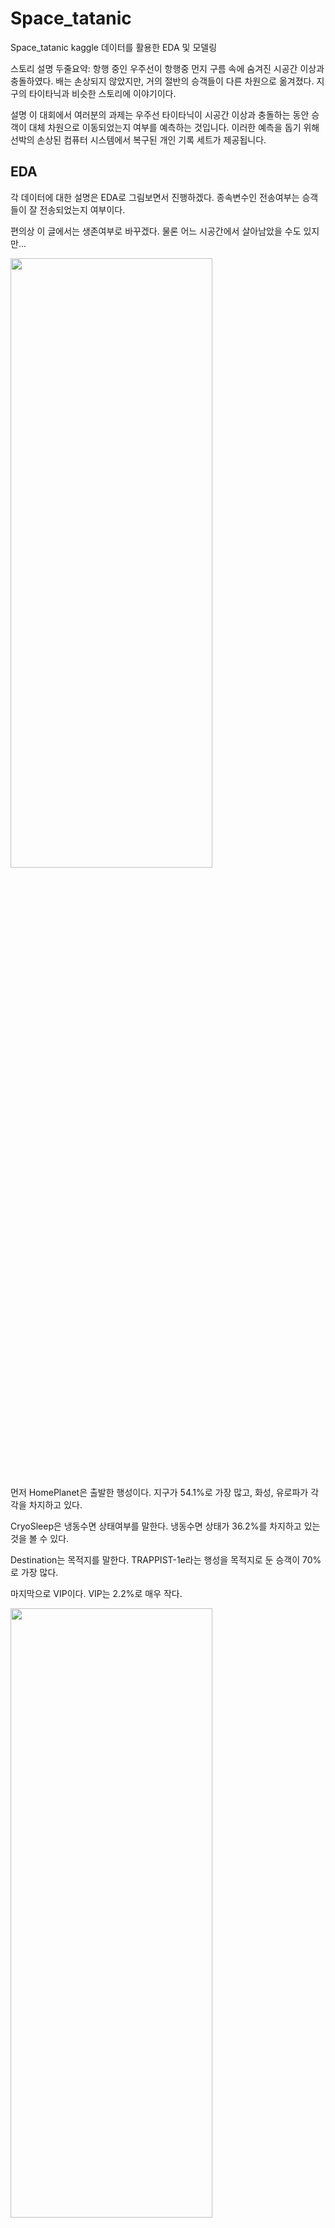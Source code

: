 # Space_tatanic
Space_tatanic kaggle 데이터를 활용한 EDA 및 모델링

스토리 설명 두줄요약: 항행 중인 우주선이 항행중 먼지 구름 속에 숨겨진 시공간 이상과 충돌하였다. 배는 손상되지 않았지만, 거의 절반의 승객들이 다른 차원으로 옮겨졌다. 지구의 타이타닉과 비슷한 스토리에 이야기이다.

설명 이 대회에서 여러분의 과제는 우주선 타이타닉이 시공간 이상과 충돌하는 동안 승객이 대체 차원으로 이동되었는지 여부를 예측하는 것입니다. 이러한 예측을 돕기 위해 선박의 손상된 컴퓨터 시스템에서 복구된 개인 기록 세트가 제공됩니다.

## EDA

각 데이터에 대한 설명은 EDA로 그림보면서 진행하겠다. 종속변수인 전송여부는 승객들이 잘 전송되었는지 여부이다.

편의상 이 글에서는 생존여부로 바꾸겠다. 물론 어느 시공간에서 살아남았을 수도 있지만... 

<img src = "https://user-images.githubusercontent.com/114843451/226583513-1711ea86-945f-44b3-8d9d-94312c588767.png" width="80%" height="50%">

먼저 HomePlanet은 출발한 행성이다. 지구가 54.1%로 가장 많고, 화성, 유로파가 각각을 차지하고 있다.

CryoSleep은 냉동수면 상태여부를 말한다. 냉동수면 상태가 36.2%를 차지하고 있는 것을 볼 수 있다.

Destination는 목적지를 말한다. TRAPPIST-1e라는 행성을 목적지로 둔 승객이 70%로 가장 많다.

마지막으로 VIP이다. VIP는 2.2%로 매우 작다. 

<img src = "https://user-images.githubusercontent.com/114843451/226584910-db28e96a-80ca-465a-8afc-3e3aa44fda49.png" width="80%" height="50%">

Age는 20~30대가 가장 많아보인다. RoomService, FoodCourt, ShoppingMall, Spa, VRDeck는 각각 승객이 어디서 소비했는지를 나타낸다.

<img src = "https://user-images.githubusercontent.com/114843451/226587009-ff999d09-59e7-4937-8622-2c9cd66498ed.png" width="50%" height="50%">

출발 행성별로 무사히 잘 전송된 여부이다. 유로파 행성에서 출발한 인원이 비교적 많이 전송되었다.

이제부터 전송을 생존여부로 바꾸겠다. 시공간 어디에서 살아남았을 수도 있지만... 편의상 생존으로 바꾸겠다. 


### VIP 생존여부
<img src = "https://user-images.githubusercontent.com/114843451/226587661-3057628e-83ae-40b6-ba0c-7b3a60024764.png" width="50%" height="50%">

생존여부는 VIP와 큰 관련이 없어보인다. 

### 연령별 생존여부
<img src = "https://user-images.githubusercontent.com/114843451/226588004-21faecad-b33a-4ab5-b87d-165b0bb456fc.png" width="50%" height="50%">

### 냉동수면별 생존여부
<img src = "https://user-images.githubusercontent.com/114843451/226588961-8dae30d8-b881-47b2-965b-d20a150ac5f9.png" width="50%" height="50%">

### 좌석위치별 생존여부 왼쪽, 오른쪽 좌석위치 여부

<img src = "https://user-images.githubusercontent.com/114843451/226590391-bc31f861-4b2a-41c8-84c0-46ea6fd2c719.png" width="50%" height="50%">

### 출발 행성, 냉동수면별 생존여부
<img src = "https://user-images.githubusercontent.com/114843451/226589272-1f65f0b5-e66f-42b1-b440-585766c9c72e.png" width="50%" height="50%">


